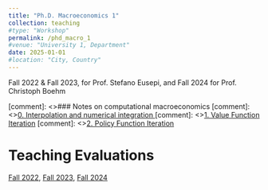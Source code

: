 ```yaml
---
title: "Ph.D. Macroeconomics 1"
collection: teaching
#type: "Workshop"
permalink: /phd_macro_1
#venue: "University 1, Department"
date: 2025-01-01
#location: "City, Country"
---
```


Fall 2022 & Fall 2023, for Prof. Stefano Eusepi, and Fall 2024 for Prof. Christoph Boehm

[comment]: <>### Notes on computational macroeconomics
[comment]: <>[0. Interpolation and numerical integration ](/files/jupyter_notebooks/0_interpollation_numerical_integration.html)
[comment]: <>[1. Value Function Iteration](/files/jupyter_notebooks/1_practical_vfi.html)
[comment]: <>[2. Policy Function Iteration](/files/jupyter_notebooks/pratical_pfi.html)

Teaching Evaluations
======
[Fall 2022](/files/teaching_evaluations/TA-report-fall-2022.pdf), [Fall 2023](/files/teaching_evaluations/TA-report-fall-2023.pdf), [Fall 2024](/files/teaching_evaluations/TA-report-fall-2024.pdf)

